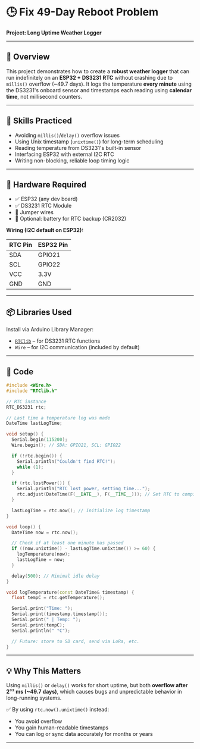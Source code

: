# 🕒 Fix 49-Day Reboot Problem  
**Project: Long Uptime Weather Logger**

---

## 🧾 Overview

This project demonstrates how to create a **robust weather logger** that can run indefinitely on an **ESP32 + DS3231 RTC** without crashing due to `millis()` overflow (~49.7 days). It logs the temperature **every minute** using the DS3231's onboard sensor and timestamps each reading using **calendar time**, not millisecond counters.

---

## 🧠 Skills Practiced

- Avoiding `millis()`/`delay()` overflow issues  
- Using Unix timestamp (`unixtime()`) for long-term scheduling  
- Reading temperature from DS3231's built-in sensor  
- Interfacing ESP32 with external I2C RTC  
- Writing non-blocking, reliable loop timing logic

---

## 🧰 Hardware Required

- ✅ ESP32 (any dev board)  
- ✅ DS3231 RTC Module  
- 🔌 Jumper wires  
- 🔋 Optional: battery for RTC backup (CR2032)

**Wiring (I2C default on ESP32):**

| RTC Pin | ESP32 Pin |
|---------|-----------|
| SDA     | GPIO21    |
| SCL     | GPIO22    |
| VCC     | 3.3V      |
| GND     | GND       |

---

## 📦 Libraries Used

Install via Arduino Library Manager:

- [`RTClib`](https://github.com/adafruit/RTClib) – for DS3231 RTC functions  
- `Wire` – for I2C communication (included by default)

---

## 📄 Code

```cpp
#include <Wire.h>
#include "RTClib.h"

// RTC instance
RTC_DS3231 rtc;

// Last time a temperature log was made
DateTime lastLogTime;

void setup() {
  Serial.begin(115200);
  Wire.begin(); // SDA: GPIO21, SCL: GPIO22

  if (!rtc.begin()) {
    Serial.println("Couldn't find RTC!");
    while (1);
  }

  if (rtc.lostPower()) {
    Serial.println("RTC lost power, setting time...");
    rtc.adjust(DateTime(F(__DATE__), F(__TIME__))); // Set RTC to compile time
  }

  lastLogTime = rtc.now(); // Initialize log timestamp
}

void loop() {
  DateTime now = rtc.now();

  // Check if at least one minute has passed
  if ((now.unixtime() - lastLogTime.unixtime()) >= 60) {
    logTemperature(now);
    lastLogTime = now;
  }

  delay(500); // Minimal idle delay
}

void logTemperature(const DateTime& timestamp) {
  float tempC = rtc.getTemperature();

  Serial.print("Time: ");
  Serial.print(timestamp.timestamp());
  Serial.print(" | Temp: ");
  Serial.print(tempC);
  Serial.println(" °C");

  // Future: store to SD card, send via LoRa, etc.
}
```

---

## 💡 Why This Matters

Using `millis()` or `delay()` works for short uptime, but both **overflow after 2³² ms (~49.7 days)**, which causes bugs and unpredictable behavior in long-running systems.

✅ By using `rtc.now().unixtime()` instead:
- You avoid overflow
- You gain human-readable timestamps
- You can log or sync data accurately for months or years

---

